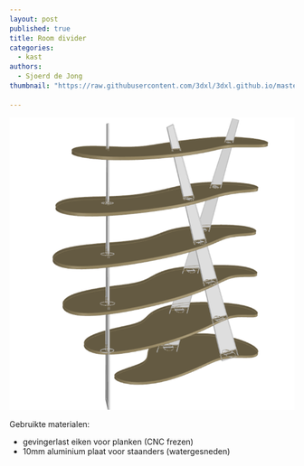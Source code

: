 ```yaml
---
layout: post
published: true
title: Room divider
categories:
  - kast
authors:
  - Sjoerd de Jong
thumbnail: "https://raw.githubusercontent.com/3dxl/3dxl.github.io/master/photos/2014-05-13/00_1.mini.png"

---
```


![00_1.midi.png](https://raw.githubusercontent.com/3dxl/3dxl.github.io/master/photos/2014-05-13/00_1.midi.png)


Gebruikte materialen:

- gevingerlast eiken voor planken (CNC frezen)
- 10mm aluminium plaat voor staanders (watergesneden)
